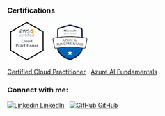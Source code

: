 


### Certifications

![AWS Badge](aws-certified-cloud-practitioner.png)
&nbsp;
![Azure Badge](microsoft-certified-azure-ai-fundamentals.png)


[Certified Cloud Practitioner](https://www.youracclaim.com/badges/44edc4ce-a9cf-4146-9e09-edd18792092b/)
&nbsp;
[Azure AI Fundamentals](https://www.youracclaim.com/badges/faad1707-7f1d-47b4-9b23-ed9744868711/)

### Connect with me:

[![Linkedin](https://i.stack.imgur.com/gVE0j.png) LinkedIn](https://www.linkedin.com/in/boranova)
&nbsp;
[![GitHub](https://i.stack.imgur.com/tskMh.png) GitHub](https://github.com/boranova)


<!--
**boranova/boranova** is a ✨ _special_ ✨ repository because its `README.md` (this file) appears on your GitHub profile.

Here are some ideas to get you started:

- 🔭 I’m currently working on ...
- 🌱 I’m currently learning ...
- 👯 I’m looking to collaborate on ...
- 🤔 I’m looking for help with ...
- 💬 Ask me about ...
- 📫 How to reach me: ...
- 😄 Pronouns: ...
- ⚡ Fun fact: ...
-->
